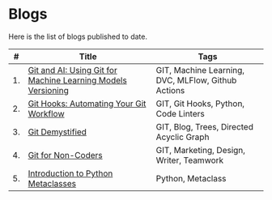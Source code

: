 # Blogs

Here is the list of blogs published to date.

|#|Title|Tags|
|---|---|---|
|1.|[Git and AI: Using Git for Machine Learning Models Versioning](https://medium.com/@DataCraft-Innovations/git-and-ai-using-git-for-machine-learning-models-versioning-5f6d14938e54)|GIT, Machine Learning, DVC, MLFlow, Github Actions|
|2.|[Git Hooks: Automating Your Git Workflow](https://medium.com/@DataCraft-Innovations/git-hooks-automating-your-git-workflow-892e15c5ec58)|GIT, Git Hooks, Python, Code Linters|
|3.|[Git Demystified](https://medium.com/@DataCraft-Innovations/git-demystified-7f9b4986aa7e)|GIT, Blog, Trees, Directed Acyclic Graph|
|4.|[Git for Non-Coders](https://medium.com/@DataCraft-Innovations/git-for-non-coders-e15cb7a7207a)|GIT, Marketing, Design, Writer, Teamwork|
|5.|[Introduction to Python Metaclasses](https://medium.com/@DataCraft-Innovations/introduction-to-python-metaclasses-4eb968419437)|Python, Metaclass|